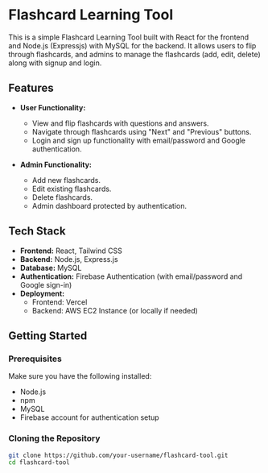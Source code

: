 # Flashcard Learning Tool

This is a simple Flashcard Learning Tool built with React for the frontend and Node.js (Expressjs) with MySQL for the backend. It allows users to flip through flashcards, and admins to manage the flashcards (add, edit, delete) along with signup and login.

## Features

- **User Functionality:**
  - View and flip flashcards with questions and answers.
  - Navigate through flashcards using "Next" and "Previous" buttons.
  - Login and sign up functionality with email/password and Google authentication.

- **Admin Functionality:**
  - Add new flashcards.
  - Edit existing flashcards.
  - Delete flashcards.
  - Admin dashboard protected by authentication.

## Tech Stack

- **Frontend:** React, Tailwind CSS
- **Backend:** Node.js, Express.js
- **Database:** MySQL
- **Authentication:** Firebase Authentication (with email/password and Google sign-in)
- **Deployment:** 
  - Frontend: Vercel
  - Backend: AWS EC2 Instance (or locally if needed)

## Getting Started

### Prerequisites

Make sure you have the following installed:

- Node.js
- npm
- MySQL
- Firebase account for authentication setup

### Cloning the Repository

```bash
git clone https://github.com/your-username/flashcard-tool.git
cd flashcard-tool
